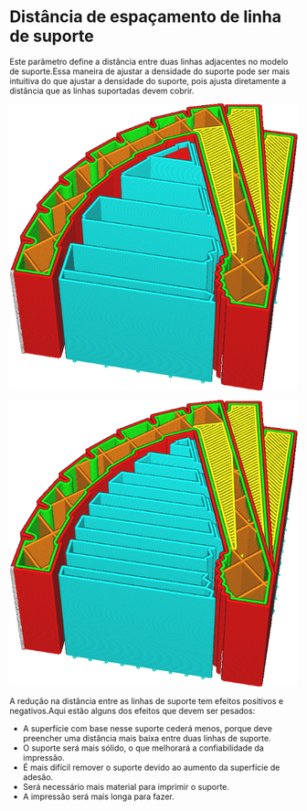 Distância de espaçamento de linha de suporte
====
Este parâmetro define a distância entre duas linhas adjacentes no modelo de suporte.Essa maneira de ajustar a densidade do suporte pode ser mais intuitiva do que ajustar a densidade do suporte, pois ajusta diretamente a distância que as linhas suportadas devem cobrir.

![Distância entre linhas](../../../articles/images/support_infill_rate_low.png)

![Distância da pequena linha](../../../articles/images/support_infill_rate_high.png)

A redução na distância entre as linhas de suporte tem efeitos positivos e negativos.Aqui estão alguns dos efeitos que devem ser pesados:
* A superfície com base nesse suporte cederá menos, porque deve preencher uma distância mais baixa entre duas linhas de suporte.
* O suporte será mais sólido, o que melhorará a confiabilidade da impressão.
* É mais difícil remover o suporte devido ao aumento da superfície de adesão.
* Será necessário mais material para imprimir o suporte.
* A impressão será mais longa para fazer.